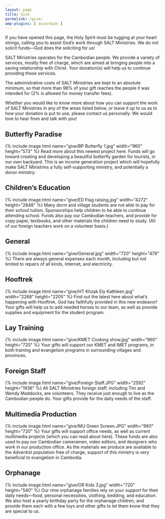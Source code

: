 ```yaml
---
layout: page
title: Give
permalink: /give/
amp-plugins: [ accordion ]
---
```


If you have opened this page, the Holy Spirit must be tugging at your heart
strings, calling you to assist God’s work through SALT Ministries. We do not
solicit funds—God does the soliciting for us!

SALT Ministries operates for the Cambodian people. We provide a variety of
services, mostly free of charge, which are aimed at bringing people into a
saving relationship with Christ. Your donation(s) will help us to continue
providing these services.

The administrative costs of SALT Ministries are kept to an absolute minimum, so
that more than 98% of your gift reaches the people it was intended for (2% is
allowed for money transfer fees).

Whether you would like to know more about how you can support the work of SALT
Ministries in any of the areas listed below, or leave it up to us as to how your
donation is put to use, please contact us personally. We would love to hear from
and talk with you!

<amp-accordion>
<section expanded>

<h2>Butterfly Paradise</h2>

<p>{% include image.html name="give/BP Butterfly 1.jpg" width="960" height="573" %}
Read more about this newest project here. Funds will go toward creating and
developing a beautiful butterfly garden for tourists, in our own backyard. This
is an income generation project which will hopefully make SALT Ministries a
fully self-supporting ministry, and potentially a donor ministry.</p>

</section>
<section>

<h2>Children’s Education</h2>

<p>{% include image.html name="give/ED Flag raising.jpg" width="4272" height="2848" %}
Many dorm and village students are not able to pay for their school tuition.
Sponsorships help children to be able to continue attending school. Funds also
pay our Cambodian teachers, and provide for copy paper, textbooks, and other
materials the children need to study. (All of our foreign teachers work on a
  volunteer basis.)</p>

</section>
<section>

<h2>General</h2>

<p>{% include image.html name="give/General.jpg" width="720" height="479" %}
There are always general expenses each month, including but not limited to
repairs of all kinds, Internet, and electricity.</p>

</section>
<section>

<h2>Hooftrek</h2>

<p>{% include image.html name="give/HT Khzak Ely Kathleen.jpg" width="2268" height="2205" %}
Find out the latest here about what’s happening with Hooftrek. God has
faithfully provided in this new endeavor! Your gifts will help us to add needed
horses to our team, as well as provide supplies and equipment for the student
program.</p>

</section>
<section>

<h2>Lay Training</h2>

<p>{% include image.html name="give/KMET Cooking show.jpg" width="960" height="720" %}
Your gifts will support our KMET and IMET programs, in both training and
evangelism programs in surrounding villages and provinces.</p>

</section>
<section>

<h2>Foreign Staff</h2>

<p>{% include image.html name="give/Foreign Staff.JPG" width="2592" height="1936" %}
All SALT Ministries foreign staff, including Tim and Wendy Maddocks, are
volunteers. They receive just enough to live as the Cambodian people do. Your
gifts provide for the daily needs of the staff.</p>

</section>
<section>

<h2>Multimedia Production</h2>

<p>{% include image.html name="give/MU Green Screen.JPG" width="960" height="720" %}
Your gifts will support office needs, as well as current multimedia projects
(which you can read about here). These funds are also used to pay our Cambodian
cameramen, video editors, and designers who work in our production office. As
the materials we produce are available to the Adventist population free of
charge, support of this ministry is very beneficial to evangelism in Cambodia.</p>

</section>
<section>

<h2>Orphanage</h2>

<p>{% include image.html name="give/OR Kids 3.jpg" width="720" height="540" %}
Our nine orphanage families rely on your support for their daily needs—food,
personal necessities, clothing, bedding, and education. We also host a yearly
birthday party for the orphanage children, and provide them each with a few toys
and other gifts to let them know that they are special to us.</p>

</section>
</amp-accordion>
